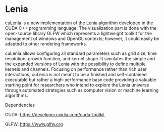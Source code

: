 # Lenia

cuLenia is a new implementation of the Lenia algorithm developed in the CUDA C++ programming language. The visualization part is done with the open-source library GLFW which represents a lightweight toolkit for
the management of windows and OpenGL contexts; however, it could easily be adapted to other rendering frameworks.

cuLenia allows configuring all standard parameters such as grid size, time resolution, growth function, and kernel shape. It simulates the simple and the expanded versions of Lenia with the possibility to define multiple kernels and channels. Focusing on performance rather than rich user interactions, cuLenia is not meant to be a finished and self-contained executable but rather a high-performance base code providing a valuable starting point for researchers who intend to explore the Lenia universe through automated strategies such as computer vision or machine learning algorithms.

Dependencies

CUDA: https://developer.nvidia.com/cuda-toolkit 

GLFW: https://www.glfw.org
